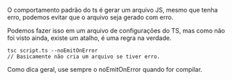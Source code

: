 O comportamento padrão do ts é gerar um arquivo JS, mesmo que tenha erro, podemos evitar que o arquivo seja gerado com erro.

Podemos fazer isso em um arquivo de configurações do TS, mas como não foi visto ainda, existe um atalho, é uma regra na verdade.

```
tsc script.ts --noEmitOnError
// Basicamente não cria um arquivo se tiver erro.
```

Como dica geral, use sempre o noEmitOnError quando for compilar.
